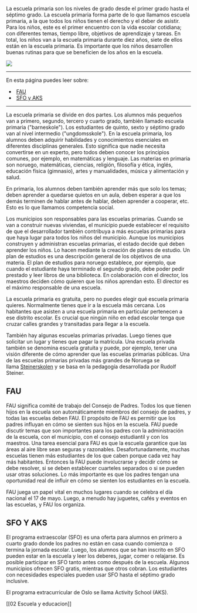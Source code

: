 La escuela primaria son los niveles de grado desde el primer grado hasta el séptimo grado. La escuela primaria forma parte de lo que llamamos escuela primaria, a la que todos los niños tienen el derecho y el deber de asistir. Para los niños, este es el primer encuentro con la vida escolar cotidiana; con diferentes temas, tiempo libre, objetivos de aprendizaje y tareas. En total, los niños van a la escuela primaria durante diez años, siete de ellos están en la escuela primaria. Es importante que los niños desarrollen buenas rutinas para que se beneficien de los años en la escuela.

![](https://cdn.kursoria.no/pensum/elements/-_ujikol.jpg)

---

En esta página puedes leer sobre:

-    [FAU](#fau)
-    [SFO y AKS](#sfo-y-aks)

---

La escuela primaria se divide en dos partes. Los alumnos más pequeños van a primero, segundo, tercero y cuarto grado, también llamado escuela primaria ("barneskole"). Los estudiantes de quinto, sexto y séptimo grado van al nivel intermedio ("ungdomsskole"). En la escuela primaria, los alumnos deben adquirir habilidades y conocimientos esenciales en diferentes disciplinas generales. Esto significa que nadie necesita convertirse en un experto, pero todos deben conocer los principios comunes, por ejemplo, en matemáticas y lenguaje. Las materias en primaria son noruego, matemáticas, ciencias, religión, filosofía y ética, inglés, educación física (gimnasio), artes y manualidades, música y alimentación y salud.

En primaria, los alumnos deben también aprender más que solo los temas; deben aprender a quedarse quietos en un aula, deben esperar a que los demás terminen de hablar antes de hablar, deben aprender a cooperar, etc. Esto es lo que llamamos competencia social.

Los municipios son responsables para las escuelas primarias. Cuando se van a construir nuevas viviendas, el municipio puede establecer el requisito de que el desarrollador también contribuya a más escuelas primarias para que haya lugar para todos los niños del municipio. Aunque los municipios construyen y administran escuelas primarias, el estado decide qué deben aprender los niños. Lo hacen mediante la creación de planes de estudio. Un plan de estudios es una descripción general de los objetivos de una materia. El plan de estudios para noruego establece, por ejemplo, que cuando el estudiante haya terminado el segundo grado, debe poder pedir prestado y leer libros de una biblioteca. En colaboración con el director, los maestros deciden cómo quieren que los niños aprendan esto. El director es el máximo responsable de una escuela.

La escuela primaria es gratuita, pero no puedes elegir qué escuela primaria quieres. Normalmente tienes que ir a la escuela más cercana. Los habitantes que asisten a una escuela primaria en particular pertenecen a ese distrito escolar. Es crucial que ningún niño en edad escolar tenga que cruzar calles grandes y transitadas para llegar a la escuela.

También hay algunas escuelas primarias privadas. Luego tienes que solicitar un lugar y tienes que pagar la matrícula. Una escuela privada también se denomina escuela gratuita y puede, por ejemplo, tener una visión diferente de cómo aprender que las escuelas primarias públicas. Una de las escuelas primarias privadas más grandes de Noruega se llama [Steinerskolen](https://www.steinerskole.no/) y se basa en la pedagogía desarrollada por Rudolf Steiner.

## FAU

FAU significa comité de trabajo del Consejo de Padres. Todos los que tienen hijos en la escuela son automáticamente miembros del consejo de padres, y todas las escuelas deben FAU. El propósito de FAU es permitir que los padres influyan en cómo se sienten sus hijos en la escuela. FAU puede discutir temas que son importantes para los padres con la administración de la escuela, con el municipio, con el consejo estudiantil y con los maestros. Una tarea esencial para FAU es que la escuela garantice que las áreas al aire libre sean seguras y razonables. Desafortunadamente, muchas escuelas tienen más estudiantes de los que caben porque cada vez hay más habitantes. Entonces la FAU puede involucrarse y decidir cómo se debe resolver, si se deben establecer cuarteles separados o si se pueden usar otras soluciones. Lo más importante es que los padres tengan una oportunidad real de influir en cómo se sienten los estudiantes en la escuela.

FAU juega un papel vital en muchos lugares cuando se celebra el día nacional el 17 de mayo. Luego, a menudo hay juguetes, cafés y eventos en las escuelas, y FAU los organiza.

## SFO Y AKS

El programa extraescolar (SFO) es una oferta para alumnos en primero a cuarto grado donde los padres no están en casa cuando comienza o termina la jornada escolar. Luego, los alumnos que se han inscrito en SFO pueden estar en la escuela y leer los deberes, jugar, comer o relajarse. Es posible participar en SFO tanto antes como después de la escuela. Algunos municipios ofrecen SFO gratis, mientras que otros cobran. Los estudiantes con necesidades especiales pueden usar SFO hasta el séptimo grado inclusive.

El programa extracurricular de Oslo se llama Activity School (AKS).

[[02 Escuela y educacion]]